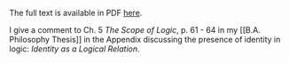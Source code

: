 The full text is available in PDF [here](https://ipfs.io/ipfs/bafykbzacec4j4grhma46hyhafuikrjbdqs3zezjyelrtswe3tp6mstiudprra?filename=W.+V.+Quine+-+Philosophy+of+Logic_+2nd+Edition+%281986%29.pdf).

I give a comment to Ch. 5 _The Scope of Logic_, p. 61 - 64 in my [[B.A. Philosophy Thesis]] in the Appendix discussing the presence of identity in logic: _Identity as a Logical Relation_.
